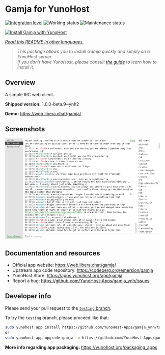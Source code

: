 <!--
N.B.: This README was automatically generated by <https://github.com/YunoHost/apps/tree/master/tools/readme_generator>
It shall NOT be edited by hand.
-->

# Gamja for YunoHost

[![Integration level](https://apps.yunohost.org/badge/integration/gamja)](https://ci-apps.yunohost.org/ci/apps/gamja/)
![Working status](https://apps.yunohost.org/badge/state/gamja)
![Maintenance status](https://apps.yunohost.org/badge/maintained/gamja)

[![Install Gamja with YunoHost](https://install-app.yunohost.org/install-with-yunohost.svg)](https://install-app.yunohost.org/?app=gamja)

*[Read this README in other languages.](./ALL_README.md)*

> *This package allows you to install Gamja quickly and simply on a YunoHost server.*  
> *If you don't have YunoHost, please consult [the guide](https://yunohost.org/install) to learn how to install it.*

## Overview

A simple IRC web client.

**Shipped version:** 1.0.0-beta.9~ynh2

**Demo:** <https://web.libera.chat/gamja/>

## Screenshots

![Screenshot of Gamja](./doc/screenshots/screenshot.png)

## Documentation and resources

- Official app website: <https://web.libera.chat/gamja/>
- Upstream app code repository: <https://codeberg.org/emersion/gamja>
- YunoHost Store: <https://apps.yunohost.org/app/gamja>
- Report a bug: <https://github.com/YunoHost-Apps/gamja_ynh/issues>

## Developer info

Please send your pull request to the [`testing` branch](https://github.com/YunoHost-Apps/gamja_ynh/tree/testing).

To try the `testing` branch, please proceed like that:

```bash
sudo yunohost app install https://github.com/YunoHost-Apps/gamja_ynh/tree/testing --debug
or
sudo yunohost app upgrade gamja -u https://github.com/YunoHost-Apps/gamja_ynh/tree/testing --debug
```

**More info regarding app packaging:** <https://yunohost.org/packaging_apps>

